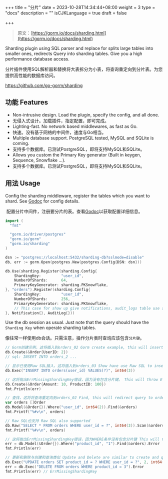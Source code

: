 +++
title = "分片"
date = 2023-10-28T14:34:44+08:00
weight = 3
type = "docs"
description = ""
isCJKLanguage = true
draft = false

+++

> 原文：[https://gorm.io/docs/sharding.html](https://gorm.io/docs/sharding.html)

Sharding plugin using SQL parser and replace for splits large tables into smaller ones, redirects Query into sharding tables. Give you a high performance database access.

​	分片插件使用SQL解析器和替换将大表拆分为小表，将查询重定向到分片表。为您提供高性能的数据库访问。

https://github.com/go-gorm/sharding

## 功能 Features

- Non-intrusive design. Load the plugin, specify the config, and all done.
- 无侵入式设计。加载插件，指定配置，即可完成。
- Lighting-fast. No network based middlewares, as fast as Go.
- 快速。没有基于网络的中间件，速度与Go相当。
- Multiple database support. PostgreSQL tested, MySQL and SQLite is coming.
- 支持多个数据库。已测试PostgreSQL，即将支持MySQL和SQLite。
- Allows you custom the Primary Key generator (Built in keygen, Sequence, Snowflake …).
- 支持多个数据库。已测试PostgreSQL，即将支持MySQL和SQLite。

## 用法 Usage

Config the sharding middleware, register the tables which you want to shard. See [Godoc](https://pkg.go.dev/github.com/go-gorm/sharding) for config details.

​	配置分片中间件，注册要分片的表。查看[Godoc](https://pkg.go.dev/github.com/go-gorm/sharding)以获取配置详细信息。

``` go
import (
  "fmt"

  "gorm.io/driver/postgres"
  "gorm.io/gorm"
  "gorm.io/sharding"
)

dsn := "postgres://localhost:5432/sharding-db?sslmode=disable"
db, err := gorm.Open(postgres.New(postgres.Config{DSN: dsn}))

db.Use(sharding.Register(sharding.Config{
    ShardingKey:         "user_id",
    NumberOfShards:      64,
    PrimaryKeyGenerator: sharding.PKSnowflake,
}, "orders").Register(sharding.Config{
    ShardingKey:         "user_id",
    NumberOfShards:      256,
    PrimaryKeyGenerator: sharding.PKSnowflake,
    // This case for show up give notifications, audit_logs table use same sharding rule.
}, Notification{}, AuditLog{}))
```

Use the db session as usual. Just note that the query should have the `Sharding Key` when operate sharding tables.

​	像往常一样使用db会话。只需注意，操作分片表时查询应该包含`分片键`。

``` go
// Gorm创建示例，这将插入到orders_02 Gorm create example, this will insert to orders_02
db.Create(&Order{UserID: 2})
// sql: INSERT INTO orders_2 ...

// 显示已使用Raw SQL插入，这将插入到orders_03 Show have use Raw SQL to insert, this will insert into orders_03
db.Exec("INSERT INTO orders(user_id) VALUES(?)", int64(3))

// 这将抛出ErrMissingShardingKey错误，因为没有包含分片键。 This will throw ErrMissingShardingKey error, because there not have sharding key presented.
db.Create(&Order{Amount: 10, ProductID: 100})
fmt.Println(err)

// 查找，这将将查询重定向到orders_02 Find, this will redirect query to orders_02
var orders []Order
db.Model(&Order{}).Where("user_id", int64(2)).Find(&orders)
fmt.Printf("%#v\n", orders)

// Raw SQL也支持 Raw SQL also supported
db.Raw("SELECT * FROM orders WHERE user_id = ?", int64(3)).Scan(&orders)
fmt.Printf("%#v\n", orders)

// 这将抛出ErrMissingShardingKey错误，因为WHERE条件没有包含分片键 This will throw ErrMissingShardingKey error, because WHERE conditions not included sharding key
err = db.Model(&Order{}).Where("product_id", "1").Find(&orders).Error
fmt.Println(err)

// 更新和删除与创建和查询类似 Update and Delete are similar to create and query
db.Exec("UPDATE orders SET product_id = ? WHERE user_id = ?", 2, int64(3))
err = db.Exec("DELETE FROM orders WHERE product_id = 3").Error
fmt.Println(err) // ErrMissingShardingKey
```